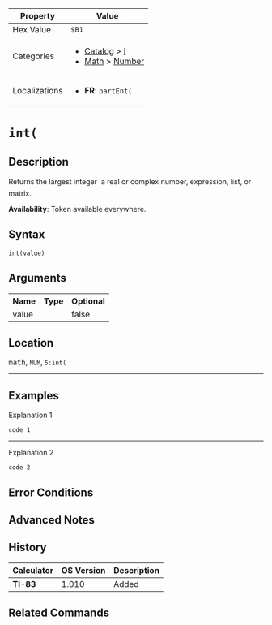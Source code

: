 | Property      | Value |
|---------------|-------|
| Hex Value     | `$B1`|
| Categories    | <ul><li>[Catalog](../categories/Catalog.md) > [I](../categories/Catalog.md#I)</li><li>[Math](../categories/Math.md) > [Number](../categories/Math.md#Number)</li></ul> |
| Localizations | <ul><li><b>FR</b>: `partEnt(`</li></ul> |

# `int(`

## Description
Returns the largest integer  a real or complex number, expression, list, or matrix.


<b>Availability</b>: Token available everywhere.

## Syntax
`int(value)`

## Arguments
<table>
<tr><th>Name</th><th>Type</th><th>Optional</th></tr>

<tr><td>value</td><td></td><td>false</td></tr>

</table>

## Location
<kbd>math</kbd>, `NUM`, `5:int(`
<hr>

## Examples

Explanation 1
```ti-basic
code 1
```
---
Explanation 2
```ti-basic
code 2
```

## Error Conditions


## Advanced Notes


## History
| Calculator | OS Version | Description |
|------------|------------|-------------|
| <b>TI-83</b> | 1.010 | Added

## Related Commands

    